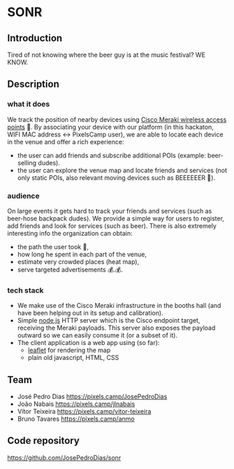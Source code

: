 # SONR


## Introduction

Tired of not knowing where the beer guy is at the music festival? WE KNOW.


## Description

### what it does

We track the position of nearby devices using
[Cisco Meraki wireless access points](https://meraki.cisco.com/products/wireless) 📡.
By associating your device with our platform (in this hackaton, WIFI MAC address <-> PixelsCamp user),
we are able to locate each device in the venue and offer a rich experience:
* the user can add friends and subscribe additional POIs (example: beer-selling dudes).
* the user can explore the venue map and locate friends and services (not only static POIs, also relevant moving devices such as BEEEEEER 🍺).


### audience

On large events it gets hard to track your friends and services (such as beer-hose backpack dudes).
We provide a simple way for users to register, add friends and look for services (such as beer).
There is also extremely interesting info the organization can obtain:
* the path the user took 🚶,
* how long he spent in each part of the venue,
* estimate very crowded places (heat map),
* serve targeted advertisements 💰.💰.


### tech stack

* We make use of the Cisco Meraki infrastructure in the booths hall (and have been helping out in its setup and calibration).
* Simple [node.js](https://nodejs.org/) HTTP server which is the Cisco endpoint target,
receiving the Meraki payloads. This server also exposes the payload outward so we can
easily consume it (or a subset of it).
* The client application is a web app using (so far):
  * [leaflet](http://leafletjs.com/) for rendering the map
  * plain old javascript, HTML, CSS


## Team

 * José Pedro Dias https://pixels.camp/JosePedroDias
 * João Nabais     https://pixels.camp/jlnabais
 * Vítor Teixeira  https://pixels.camp/vitor-teixeira
 * Bruno Tavares   https://pixels.camp/anmo


## Code repository

https://github.com/JosePedroDias/sonr